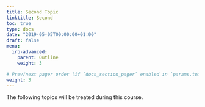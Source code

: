 ```yaml
---
title: Second Topic
linktitle: Second
toc: true
type: docs
date: "2019-05-05T00:00:00+01:00"
draft: false
menu:
  irb-advanced:
    parent: Outline
    weight: 3

# Prev/next pager order (if `docs_section_pager` enabled in `params.toml`)
weight: 3
---
```


The following topics will be treated during this course.
